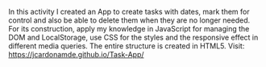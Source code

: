 In this activity I created an App to create tasks with dates, mark them for control and also be able to delete them when they are no longer needed. For its construction, apply my knowledge in JavaScript for managing the DOM and LocalStorage, use CSS for the styles and the responsive effect in different media queries. The entire structure is created in HTML5. Visit: https://jcardonamde.github.io/Task-App/
